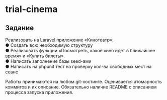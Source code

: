 # trial-cinema
## Задание
Реализовать на Laravel приложение «Кинотеатр».  
● Создать всю необходимую структуру  
● Реализовать функции «Посмотреть, какое кино идет в ближайшее время» и «Купить билеты».  
● Написать заполнение базы seed-ами  
● Написать на phpunit тест на проверку кол-ва свободных мест на сеанс 

Работы принимаются на любом git-хостинге. Оценивается атомарность коммитов и их описание. 
Обязательно наличие README с описанием процесса запуска приложения.
